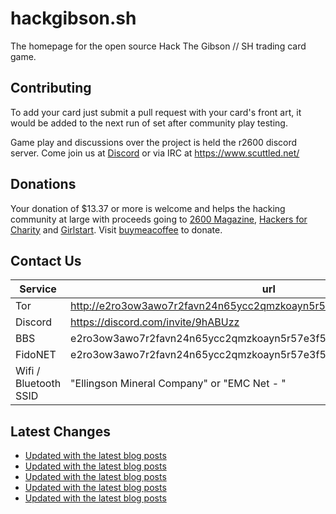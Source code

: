 # hackgibson.sh
The homepage for the open source Hack The Gibson // SH trading card game.


## Contributing

To add your card just submit a pull request with your card's front art, it would be added to the next run of set after community play testing.

Game play and discussions over the project is held the r2600 discord server. Come join us at [Discord](https://discord.com/invite/9hABUzz) or via IRC at https://www.scuttled.net/


## Donations

Your donation of $13.37 or more is welcome and helps the hacking community at large with proceeds going to [2600 Magazine](https://2600.com/), [Hackers for Charity](https://hackersforcharity.org) and [Girlstart](https://girlstart.org).  Visit [buymeacoffee](https://www.buymeacoffee.com/hackgibson.sh) to donate.


## Contact Us

Service | url
-|-
Tor | http://e2ro3ow3awo7r2favn24n65ycc2qmzkoayn5r57e3f56nvjwdcgg32ad.onion
Discord | https://discord.com/invite/9hABUzz
BBS | e2ro3ow3awo7r2favn24n65ycc2qmzkoayn5r57e3f56nvjwdcgg32ad.onion:23
FidoNET | e2ro3ow3awo7r2favn24n65ycc2qmzkoayn5r57e3f56nvjwdcgg32ad.onion:24554
Wifi / Bluetooth SSID | "Ellingson Mineral Company" or "EMC Net - <fidonet address>"

## Latest Changes
<!-- BLOG-POST-LIST:START -->
- [Updated with the latest blog posts](https://github.com/DFW2600/hackgibson.sh/commit/1a174f19c3bd25c24a6faf1545d02115246c3a71)
- [Updated with the latest blog posts](https://github.com/DFW2600/hackgibson.sh/commit/60bdb6eae73e4e5deb6d1f4bb751fdaa7c54d429)
- [Updated with the latest blog posts](https://github.com/DFW2600/hackgibson.sh/commit/8ff88f26a2e143c579023edce1c974e2d413cbfa)
- [Updated with the latest blog posts](https://github.com/DFW2600/hackgibson.sh/commit/d68a12b9da8cfff49a72a0ca98be7aaa35a6578e)
- [Updated with the latest blog posts](https://github.com/DFW2600/hackgibson.sh/commit/353f3143434d9f750d6341f32bbb4162321ef51d)
<!-- BLOG-POST-LIST:END -->
